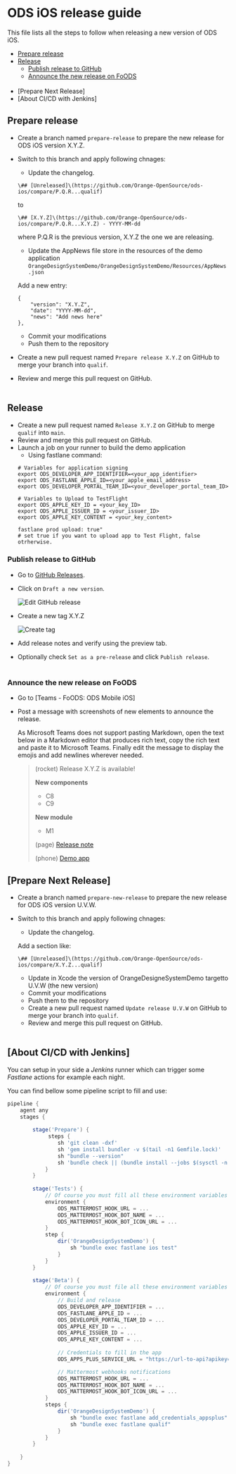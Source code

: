 # ODS iOS release guide

This file lists all the steps to follow when releasing a new version of ODS iOS.

- [Prepare release](#prepare-release)
- [Release](#release)
  * [Publish release to GitHub](#publish-release-to-github)
  * [Announce the new release on FoODS](#announce-the-new-release-on-foods)<br /><br />
- [Prepare Next Release]
- [About CI/CD with Jenkins]

## Prepare release

- Create a branch named `prepare-release` to prepare the new release for ODS iOS version X.Y.Z.
- Switch to this branch and apply following chnages:
    
    - Update the changelog.

    ```
    \## [Unreleased]\(https://github.com/Orange-OpenSource/ods-ios/compare/P.Q.R...qualif)
    ```
     to

     ```
     \## [X.Y.Z]\(https://github.com/Orange-OpenSource/ods-ios/compare/P.Q.R...X.Y.Z) - YYYY-MM-dd
    ```
    where P.Q.R is the previous version, X.Y.Z the one we are releasing.

    - Update the AppNews file store in the resources of the demo application
    `OrangeDesignSystemDemo/OrangeDesignSystemDemo/Resources/AppNews.json`
    
    Add a new entry:
    ```
    {
        "version": "X.Y.Z",
        "date": "YYYY-MM-dd",
        "news": "Add news here"
    },
    
    ```
    
    - Commit your modifications
    - Push them to the repository
    
- Create a new pull request named `Prepare release X.Y.Z` on GitHub to merge your branch into `qualif`.
- Review and merge this pull request on GitHub.<br /><br />

## Release

- Create a new pull request named `Release X.Y.Z` on GitHub to merge `qualif` into `main`.
- Review and merge this pull request on GitHub.
- Launch a job on your runner to build the demo application
    - Using fastlane command:
    ```
    # Variables for application signing
    export ODS_DEVELOPER_APP_IDENTIFIER=<your_app_identifier>
    export ODS_FASTLANE_APPLE_ID=<your_apple_email_address>
    export ODS_DEVELOPER_PORTAL_TEAM_ID=<your_developer_portal_team_ID>
    
    # Variables to Upload to TestFlight
    export ODS_APPLE_KEY_ID = <your_key_ID>
    export ODS_APPLE_ISSUER_ID = <your_issuer_ID>
    export ODS_APPLE_KEY_CONTENT = <your_key_content>
    
    fastlane prod upload: true"
    # set true if you want to upload app to Test Flight, false otrherwise.
    ```

### Publish release to GitHub

- Go to [GitHub Releases](https://github.com/Orange-OpenSource/ods-ios/releases).

- Click on `Draft a new version`.

    ![Edit GitHub release](images/github_release_01.png)

- Create a new tag X.Y.Z

    ![Create tag](images/github_release_02.png)

- Add release notes and verify using the preview tab.

- Optionally check `Set as a pre-release` and click `Publish release`.<br /><br />

### Announce the new release on FoODS

- Go to [Teams - FoODS: ODS Mobile iOS]

- Post a message with screenshots of new elements to announce the release.

    As Microsoft Teams does not support pasting Markdown, open the text below in a Markdown editor that produces rich text, copy the rich text and paste it to Microsoft Teams. Finally edit the message to display the emojis and add newlines wherever needed.


    > (rocket) Release X.Y.Z is available!
    >
    > **New components**
    >- C8
    >- C9
    >
    >**New module**
    >- M1
    >
    >(page) [Release note](https://github.com/Orange-OpenSource/ods-ios/releases/tag/X.Y.Z)
    >
    >(phone) [Demo app]("http://oran.ge/dsapp")
    >

## [Prepare Next Release]

- Create a branch named `prepare-new-release` to prepare the new release for ODS iOS version U.V.W.

- Switch to this branch and apply following chnages:
    
    - Update the changelog.
    
    Add a section like:
     ```
    \## [Unreleased]\(https://github.com/Orange-OpenSource/ods-ios/compare/X.Y.Z...qualif)
    ```
    
    - Update in Xcode the version of OrangeDesigneSystemDemo targetto U.V.W (the new version)
    - Commit your modifications
    - Push them to the repository
    - Create a new pull request named `Update release U.V.W` on GitHub to merge your branch into `qualif`.
    - Review and merge this pull request on GitHub.<br /><br />

## [About CI/CD with Jenkins]

You can setup in your side a _Jenkins_ runner which can trigger some _Fastlane_ actions for example each night.

You can find bellow some pipeline script to fill and use:

```groovy
pipeline {
    agent any
    stages {
        
        stage('Prepare') {
             steps {
                sh 'git clean -dxf'
                sh 'gem install bundler -v $(tail -n1 Gemfile.lock)'
                sh "bundle --version"
                sh 'bundle check || (bundle install --jobs $(sysctl -n hw.logicalcpu) --path=vendor/bundle  --deployment)'
            }
        }
        
        stage('Tests') {
            // Of course you must fill all these environment variables
            environment {
                ODS_MATTERMOST_HOOK_URL = ...
                ODS_MATTERMOST_HOOK_BOT_NAME = ...
                ODS_MATTERMOST_HOOK_BOT_ICON_URL = ...
            }
            step {
                dir('OrangeDesignSystemDemo') {
                    sh "bundle exec fastlane ios test"
                }
            }
        }
        
        stage('Beta') {
            // Of course you must file all these environment variables
            environment {
                // Build and release
                ODS_DEVELOPER_APP_IDENTIFIER = ...
                ODS_FASTLANE_APPLE_ID = ...
                ODS_DEVELOPER_PORTAL_TEAM_ID = ...
                ODS_APPLE_KEY_ID = ...
                ODS_APPLE_ISSUER_ID = ...
                ODS_APPLE_KEY_CONTENT = ...
                
                // Credentials to fill in the app
                ODS_APPS_PLUS_SERVICE_URL = "https://url-to-api?apikey=APPS_PLUS_API_KEY"

                // Mattermost webhooks notifications
                ODS_MATTERMOST_HOOK_URL = ...
                ODS_MATTERMOST_HOOK_BOT_NAME = ...
                ODS_MATTERMOST_HOOK_BOT_ICON_URL = ...
            }
            steps {
                dir('OrangeDesignSystemDemo') {
                    sh "bundle exec fastlane add_credentials_appsplus"
                    sh "bundle exec fastlane qualif"
                }
            }
        }
        
    }
}
```
